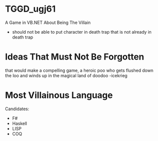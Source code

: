 # TGGD_ugj61
A Game in VB.NET About Being The Villain

- should not be able to put character in death trap that is not already in death trap

# Ideas That Must Not Be Forgotten
that would make a compelling game, a heroic poo who gets flushed down the loo and winds up in the magical land of doodoo -icekrieg

# Most Villainous Language

Candidates:
- F#
- Haskell
- LISP
- COQ
